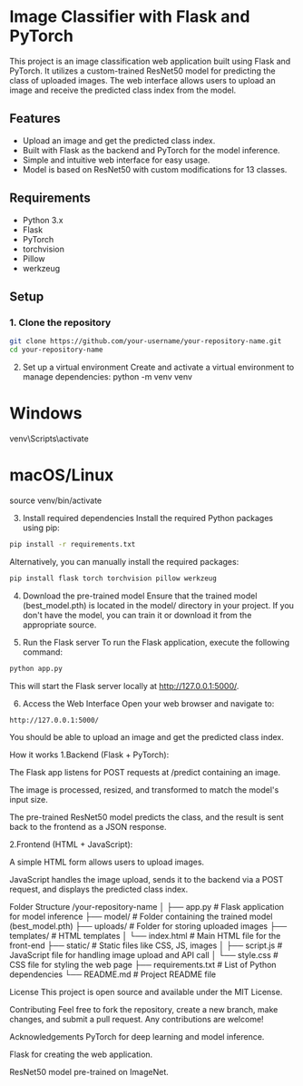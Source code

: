 # Image Classifier with Flask and PyTorch

This project is an image classification web application built using Flask and PyTorch. It utilizes a custom-trained ResNet50 model for predicting the class of uploaded images. The web interface allows users to upload an image and receive the predicted class index from the model.

## Features

- Upload an image and get the predicted class index.
- Built with Flask as the backend and PyTorch for the model inference.
- Simple and intuitive web interface for easy usage.
- Model is based on ResNet50 with custom modifications for 13 classes.

## Requirements

- Python 3.x
- Flask
- PyTorch
- torchvision
- Pillow
- werkzeug

## Setup

### 1. Clone the repository

```bash
git clone https://github.com/your-username/your-repository-name.git
cd your-repository-name
```
2. Set up a virtual environment
Create and activate a virtual environment to manage dependencies:
python -m venv venv
# Windows
venv\Scripts\activate
# macOS/Linux
source venv/bin/activate

3. Install required dependencies
Install the required Python packages using pip:
```bash
pip install -r requirements.txt
```

Alternatively, you can manually install the required packages:

```bash
pip install flask torch torchvision pillow werkzeug
```
4. Download the pre-trained model
Ensure that the trained model (best_model.pth) is located in the model/ directory in your project. If you don't have the model, you can train it or download it from the appropriate source.

5. Run the Flask server
To run the Flask application, execute the following command:
```bash
python app.py
```
This will start the Flask server locally at http://127.0.0.1:5000/.

6. Access the Web Interface
Open your web browser and navigate to:
```bash
http://127.0.0.1:5000/
```
You should be able to upload an image and get the predicted class index.

How it works
1.Backend (Flask + PyTorch):

  The Flask app listens for POST requests at /predict containing an image.

  The image is processed, resized, and transformed to match the model's input size.

  The pre-trained ResNet50 model predicts the class, and the result is sent back to the frontend as a JSON response.

2.Frontend (HTML + JavaScript):

A simple HTML form allows users to upload images.

JavaScript handles the image upload, sends it to the backend via a POST request, and displays the predicted class index.

Folder Structure
/your-repository-name
│
├── app.py              # Flask application for model inference
├── model/              # Folder containing the trained model (best_model.pth)
├── uploads/            # Folder for storing uploaded images
├── templates/          # HTML templates
│   └── index.html      # Main HTML file for the front-end
├── static/             # Static files like CSS, JS, images
│   ├── script.js       # JavaScript file for handling image upload and API call
│   └── style.css       # CSS file for styling the web page
├── requirements.txt    # List of Python dependencies
└── README.md           # Project README file

License
This project is open source and available under the MIT License.

Contributing
Feel free to fork the repository, create a new branch, make changes, and submit a pull request. Any contributions are welcome!

Acknowledgements
PyTorch for deep learning and model inference.

Flask for creating the web application.

ResNet50 model pre-trained on ImageNet.

